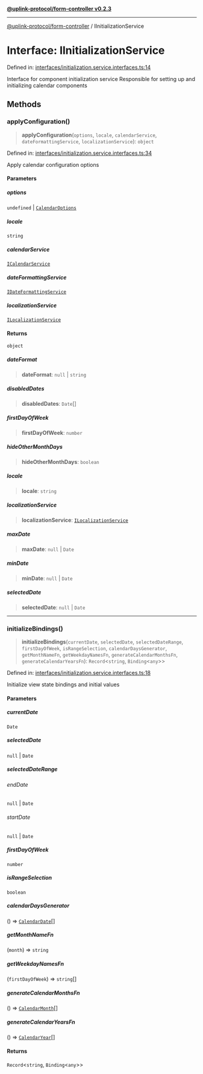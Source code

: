 [**@uplink-protocol/form-controller v0.2.3**](../README.md)

***

[@uplink-protocol/form-controller](../globals.md) / IInitializationService

# Interface: IInitializationService

Defined in: [interfaces/initialization.service.interfaces.ts:14](https://github.com/jmkcoder/uplink-protocol-calendar/blob/b9b5d949a141a189c8cea12210e36bb76f18ad06/src/interfaces/initialization.service.interfaces.ts#L14)

Interface for component initialization service
Responsible for setting up and initializing calendar components

## Methods

### applyConfiguration()

> **applyConfiguration**(`options`, `locale`, `calendarService`, `dateFormattingService`, `localizationService`): `object`

Defined in: [interfaces/initialization.service.interfaces.ts:34](https://github.com/jmkcoder/uplink-protocol-calendar/blob/b9b5d949a141a189c8cea12210e36bb76f18ad06/src/interfaces/initialization.service.interfaces.ts#L34)

Apply calendar configuration options

#### Parameters

##### options

`undefined` | [`CalendarOptions`](CalendarOptions.md)

##### locale

`string`

##### calendarService

[`ICalendarService`](ICalendarService.md)

##### dateFormattingService

[`IDateFormattingService`](IDateFormattingService.md)

##### localizationService

[`ILocalizationService`](ILocalizationService.md)

#### Returns

`object`

##### dateFormat

> **dateFormat**: `null` \| `string`

##### disabledDates

> **disabledDates**: `Date`[]

##### firstDayOfWeek

> **firstDayOfWeek**: `number`

##### hideOtherMonthDays

> **hideOtherMonthDays**: `boolean`

##### locale

> **locale**: `string`

##### localizationService

> **localizationService**: [`ILocalizationService`](ILocalizationService.md)

##### maxDate

> **maxDate**: `null` \| `Date`

##### minDate

> **minDate**: `null` \| `Date`

##### selectedDate

> **selectedDate**: `null` \| `Date`

***

### initializeBindings()

> **initializeBindings**(`currentDate`, `selectedDate`, `selectedDateRange`, `firstDayOfWeek`, `isRangeSelection`, `calendarDaysGenerator`, `getMonthNameFn`, `getWeekdayNamesFn`, `generateCalendarMonthsFn`, `generateCalendarYearsFn`): `Record`\<`string`, `Binding`\<`any`\>\>

Defined in: [interfaces/initialization.service.interfaces.ts:18](https://github.com/jmkcoder/uplink-protocol-calendar/blob/b9b5d949a141a189c8cea12210e36bb76f18ad06/src/interfaces/initialization.service.interfaces.ts#L18)

Initialize view state bindings and initial values

#### Parameters

##### currentDate

`Date`

##### selectedDate

`null` | `Date`

##### selectedDateRange

###### endDate

`null` \| `Date`

###### startDate

`null` \| `Date`

##### firstDayOfWeek

`number`

##### isRangeSelection

`boolean`

##### calendarDaysGenerator

() => [`CalendarDate`](CalendarDate.md)[]

##### getMonthNameFn

(`month`) => `string`

##### getWeekdayNamesFn

(`firstDayOfWeek`) => `string`[]

##### generateCalendarMonthsFn

() => [`CalendarMonth`](CalendarMonth.md)[]

##### generateCalendarYearsFn

() => [`CalendarYear`](CalendarYear.md)[]

#### Returns

`Record`\<`string`, `Binding`\<`any`\>\>

